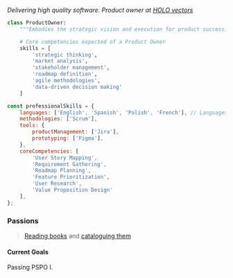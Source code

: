 _Delivering high quality software. Product owner at [HOLO vectors](https://www.holovectors.com/)_

```python
class ProductOwner:
    """Embodies the strategic vision and execution for product success."""

    # Core competencies expected of a Product Owner
    skills = [
        'strategic thinking',
        'market analysis',
        'stakeholder management',
        'roadmap definition',
        'agile methodologies',
        'data-driven decision making'
    ]


```

```javascript
const professionalSkills = {
    languages: ['English', 'Spanish', 'Polish', 'French'], // Languages spoken
    methodologies: ['Scrum'],
    tools: {
        productManagement: ['Jira'],
        prototyping: ['Figma'],
    },
    coreCompetencies: [
        'User Story Mapping',
        'Requirement Gathering',
        'Roadmap Planning',
        'Feature Prioritization',
        'User Research',
        'Value Proposition Design'
    ],
};
```


### Passions

> [Reading books](https://www.palantiri.pl/) and [cataloguing them](https://www.lektuarium.pl/)
 
#### Current Goals

Passing PSPO I.


